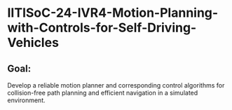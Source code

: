 # IITISoC-24-IVR4-Motion-Planning-with-Controls-for-Self-Driving-Vehicles

## Goal:
Develop a reliable motion planner and corresponding control algorithms for collision-free path planning and efficient navigation in a simulated environment.
